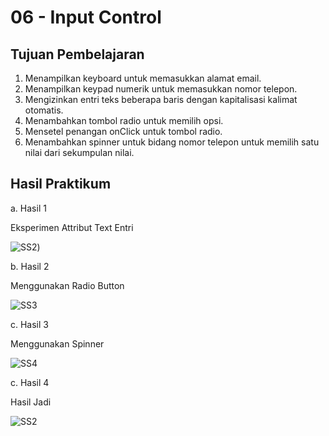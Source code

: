 # 06 - Input Control

## Tujuan Pembelajaran

1. Menampilkan keyboard untuk memasukkan alamat email.
2. Menampilkan keypad numerik untuk memasukkan nomor telepon.
3. Mengizinkan entri teks beberapa baris dengan kapitalisasi kalimat otomatis.
4. Menambahkan tombol radio untuk memilih opsi.
5. Mensetel penangan onClick untuk tombol radio.
6. Menambahkan spinner untuk bidang nomor telepon untuk memilih satu nilai dari sekumpulan nilai.

## Hasil Praktikum

a. Hasil 1

Eksperimen Attribut Text Entri

![SS2](img/Screenshot_5.jpg))

b. Hasil 2

Menggunakan Radio Button

![SS3](img/Screenshot_3.jpg)

c. Hasil 3

Menggunakan Spinner

![SS4](img/Screenshot_4.jpg)

c. Hasil 4

Hasil Jadi

![SS2](img/Screenshot_2.jpg)
